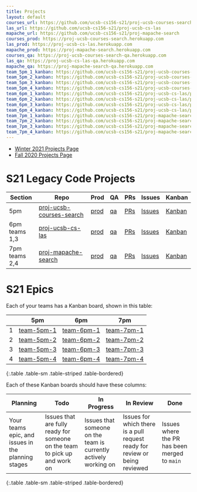 ```yaml
---
title: Projects
layout: default
courses_url: https://github.com/ucsb-cs156-s21/proj-ucsb-courses-search
las_url: https://github.com/ucsb-cs156-s21/proj-ucsb-cs-las
mapache_url: https://github.com/ucsb-cs156-s21/proj-mapache-search
courses_prod: https://proj-ucsb-courses-search.herokuapp.com
las_prod: https://proj-ucsb-cs-las.herokuapp.com
mapache_prod: https://proj-mapache-search.herokuapp.com
courses_qa: https://proj-ucsb-courses-search-qa.herokuapp.com
las_qa: https://proj-ucsb-cs-las-qa.herokuapp.com
mapache_qa: https://proj-mapache-search-qa.herokuapp.com
team_5pm_1_kanban: https://github.com/ucsb-cs156-s21/proj-ucsb-courses-search/projects/9
team_5pm_2_kanban: https://github.com/ucsb-cs156-s21/proj-ucsb-courses-search/projects/10
team_5pm_3_kanban: https://github.com/ucsb-cs156-s21/proj-ucsb-courses-search/projects/11
team_5pm_4_kanban: https://github.com/ucsb-cs156-s21/proj-ucsb-courses-search/projects/12
team_6pm_1_kanban: https://github.com/ucsb-cs156-s21/proj-ucsb-cs-las/projects/15
team_6pm_2_kanban: https://github.com/ucsb-cs156-s21/proj-ucsb-cs-las/projects/15
team_6pm_3_kanban: https://github.com/ucsb-cs156-s21/proj-ucsb-cs-las/projects/15
team_6pm_4_kanban: https://github.com/ucsb-cs156-s21/proj-ucsb-cs-las/projects/15
team_7pm_1_kanban: https://github.com/ucsb-cs156-s21/proj-mapache-search/projects/9
team_7pm_2_kanban: https://github.com/ucsb-cs156-s21/proj-mapache-search/projects/9
team_7pm_3_kanban: https://github.com/ucsb-cs156-s21/proj-mapache-search/projects/9
team_7pm_4_kanban: https://github.com/ucsb-cs156-s21/proj-mapache-search/projects/9
---
```


* [Winter 2021 Projects Page](https://ucsb-cs156.github.io/w21/info/projects)
* [Fall 2020 Projects Page](https://ucsb-cs156.github.io/f20/info/projects)

# S21 Legacy Code Projects

| Section | Repo | Prod | QA | PRs | Issues | Kanban |
|---------|------|------|----|-----|--------|--------|
| 5pm | [proj-ucsb-courses-search]({{page.courses_url}}) |  [prod]({{page.courses_prod}}) | [qa]({{page.courses_qa}}) | [PRs]({{page.courses_url}}/pulls) |  [Issues]({{page.courses_url}}/issues) |  [Kanban]({{page.courses_url}}/projects) 
| 6pm <br/> teams 1,3 | [proj-ucsb-cs-las]({{page.las_url}}) |   [prod]({{page.las_prod}}) | [qa]({{page.las_qa}})  | [PRs]({{page.las_url}}/pulls) |  [Issues]({{page.las_url}}/issues) |  [Kanban]({{page.las_url}}/projects) 
| 7pm <br/> teams 2,4 | [proj-mapache-search]({{page.mapache_url}}) | [prod]({{page.mapache_prod}}) | [qa]({{page.mapache_qa}})  | [PRs]({{page.mapache_url}}/pulls) |  [Issues]({{page.mapache_url}}/issues) |  [Kanban]({{page.mapache_url}}/projects) |

# S21 Epics

Each of your teams has a Kanban board, shown in this table:

|   | 5pm | 6pm | 7pm|
|---|-----|-----|----|
| 1 | [team-5pm-1]({{page.team_5pm_1_kanban}})  | [team-6pm-1]({{page.team_6pm_1_kanban}})  | [team-7pm-1]({{page.team_7pm_1_kanban}})  |
| 2 | [team-5pm-2]({{page.team_5pm_2_kanban}})  | [team-6pm-2]({{page.team_6pm_2_kanban}})  | [team-7pm-2]({{page.team_7pm_2_kanban}})  |
| 3 | [team-5pm-3]({{page.team_5pm_3_kanban}})  | [team-6pm-3]({{page.team_6pm_3_kanban}})  | [team-7pm-3]({{page.team_7pm_3_kanban}})  |
| 4 | [team-5pm-4]({{page.team_5pm_4_kanban}})  | [team-6pm-4]({{page.team_6pm_4_kanban}})  | [team-7pm-4]({{page.team_7pm_4_kanban}})  |
{:.table .table-sm .table-striped .table-bordered}

Each of these Kanban boards should have these columns:

| Planning | Todo | In Progress | In Review | Done |
|-|-|-|-|-|
| Your teams epic, and issues in the planning stages | Issues that are fully ready for someone on the team to pick up and work on | Issues that someone on the team is currently actively working on | Issues for which there is a pull request ready for review or being reviewed | Issues where the PR has been merged to `main`|
{:.table .table-sm .table-striped .table-bordered}

